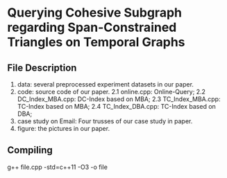 # Querying Cohesive Subgraph regarding Span-Constrained Triangles on Temporal Graphs
## File Description
1. data: several preprocessed experiment datasets in our paper.
2. code: source code of our paper.
   2.1 online.cpp: Online-Query;
   2.2 DC_Index_MBA.cpp: DC-Index based on MBA;
   2.3 TC_Index_MBA.cpp: TC-Index based on MBA;
   2.4 TC_Index_DBA.cpp: TC-Index based on DBA;
3. case study on Email: Four trusses of our case study in paper.
4. figure: the pictures in our paper.

## Compiling
g++ file.cpp -std=c++11 -O3 -o file
